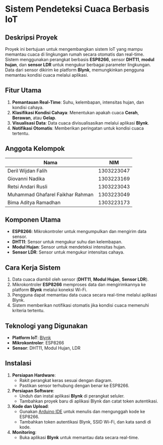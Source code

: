 # Sistem Pendeteksi Cuaca Berbasis IoT

## Deskripsi Proyek
Proyek ini bertujuan untuk mengembangkan sistem IoT yang mampu memantau cuaca di lingkungan rumah secara otomatis dan real-time. Sistem menggunakan perangkat berbasis **ESP8266**, sensor **DHT11**, **modul hujan**, dan **sensor LDR** untuk mengukur berbagai parameter lingkungan. Data dari sensor dikirim ke platform **Blynk**, memungkinkan pengguna memantau kondisi cuaca melalui aplikasi.

## Fitur Utama
1. **Pemantauan Real-Time**: Suhu, kelembapan, intensitas hujan, dan kondisi cahaya.
2. **Klasifikasi Kondisi Cahaya**: Menentukan apakah cuaca **Cerah**, **Berawan**, atau **Gelap**.
3. **Visualisasi Data**: Data cuaca divisualisasikan melalui aplikasi **Blynk**.
4. **Notifikasi Otomatis**: Memberikan peringatan untuk kondisi cuaca tertentu.

## Anggota Kelompok
| Nama                        | NIM        |
|-----------------------------|------------|
| Deril Wijdan Falih          | 1303223047 |
| Giovanni Nadika             | 1303223169 |
| Retsi Andari Rusli          | 1303223043 |
| Muhammad Ghafarel Faikhar Rahman | 1303223049 |
| Bima Aditya Ramadhan        | 1303223173 |

## Komponen Utama
- **ESP8266**: Mikrokontroler untuk mengumpulkan dan mengirim data sensor.
- **DHT11**: Sensor untuk mengukur suhu dan kelembapan.
- **Modul Hujan**: Sensor untuk mendeteksi intensitas hujan.
- **Sensor LDR**: Sensor untuk mengukur intensitas cahaya.

## Cara Kerja Sistem
1. Data cuaca diambil oleh sensor (**DHT11**, **Modul Hujan**, **Sensor LDR**).
2. Mikrokontroler **ESP8266** memproses data dan mengirimkannya ke platform **Blynk** melalui koneksi Wi-Fi.
3. Pengguna dapat memantau data cuaca secara real-time melalui aplikasi Blynk.
4. Sistem memberikan notifikasi otomatis jika kondisi cuaca memenuhi kriteria tertentu.

## Teknologi yang Digunakan
- **Platform IoT**: [Blynk](https://blynk.io/)
- **Mikrokontroler**: ESP8266
- **Sensor**: DHT11, Modul Hujan, LDR

## Instalasi
1. **Persiapan Hardware**:
   - Rakit perangkat keras sesuai dengan diagram.
   - Pastikan sensor terhubung dengan benar ke ESP8266.
2. **Persiapan Software**:
   - Unduh dan instal aplikasi **Blynk** di perangkat seluler.
   - Tambahkan proyek baru di aplikasi Blynk dan catat token autentikasi.
3. **Kode dan Upload**:
   - Gunakan [Arduino IDE](https://www.arduino.cc/en/software/) untuk menulis dan mengunggah kode ke ESP8266.
   - Tambahkan token autentikasi Blynk, SSID Wi-Fi, dan kata sandi di kode.
4. **Monitoring**:
   - Buka aplikasi **Blynk** untuk memantau data secara real-time.



